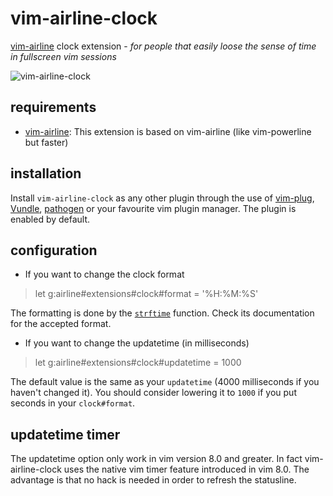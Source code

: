 # vim-airline-clock
[vim-airline](https://github.com/bling/vim-airline) clock extension -
*for people that easily loose the sense of time in fullscreen vim sessions*

![vim-airline-clock](https://github.com/enricobacis/vim-airline-clock/blob/master/.screenshot/vim-airline-clock.png)

## requirements
* [vim-airline](https://github.com/bling/vim-airline): This extension is
  based on vim-airline (like vim-powerline but faster)

## installation

Install `vim-airline-clock` as any other plugin through the use of
[vim-plug](https://github.com/junegunn/vim-plug),
[Vundle](https://github.com/VundleVim/Vundle.vim),
[pathogen](https://github.com/tpope/vim-pathogen)
or your favourite vim plugin manager. The plugin is enabled by default.

## configuration

* If you want to change the clock format
> let g:airline#extensions#clock#format = '%H:%M:%S'

  The formatting is done by the
  [`strftime`](http://vimdoc.sourceforge.net/htmldoc/eval.html#strftime())
  function. Check its documentation for the accepted format.

* If you want to change the updatetime (in milliseconds)
> let g:airline#extensions#clock#updatetime = 1000

  The default value is the same as your `updatetime` (4000 milliseconds if
  you haven't changed it). You should consider lowering it to `1000` if you
  put seconds in your `clock#format`.

## updatetime timer

The updatetime option only work in vim version 8.0 and greater. In fact
vim-airline-clock uses the native vim timer feature introduced in vim 8.0.
The advantage is that no hack is needed in order to refresh the statusline.
